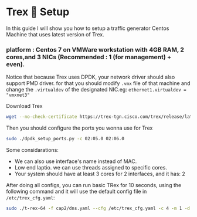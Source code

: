 # Trex 🦖 Setup

In this guide I will show you how to setup a traffic generator Centos Machine that uses latest version of Trex.

### platform : Centos 7 on VMWare workstation with 4GB RAM, 2 cores,and 3 NICs (Recommended : 1 (for management) + even).


Notice that because Trex uses DPDK, your network driver should also support PMD driver. for that you should modify `.vmx` file of that machine and change the `.virtualdev` of the designated NIC.eg: `ethernet1.virtualdev = "vmxnet3"`

Download Trex
```bash
wget --no-check-certificate https://trex-tgn.cisco.com/trex/release/latest
```

Then you should configure the ports you wonna use for Trex
```bash
sudo ./dpdk_setup_ports.py -c 02:05.0 02:06.0
```
Some considarations:
 - We can also use interface's name instead of MAC.
 - Low end laptio. we can use threads assigned to specific cores.
 - Your system should have at least 3 cores for 2 interfaces, and it has: 2

After doing all configs, you can run basic TRex for 10 seconds, using the following command and it will use the default config file in `/etc/trex_cfg.yaml`:
```bash
sudo ./t-rex-64 -f cap2/dns.yaml --cfg /etc/trex_cfg.yaml -c 4 -m 1 -d 10
```
